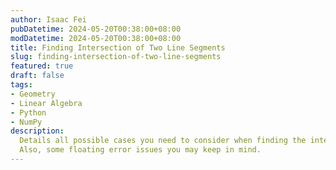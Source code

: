 ```yaml
---
author: Isaac Fei
pubDatetime: 2024-05-20T00:38:00+08:00
modDatetime: 2024-05-20T00:38:00+08:00
title: Finding Intersection of Two Line Segments
slug: finding-intersection-of-two-line-segments
featured: true
draft: false
tags:
- Geometry
- Linear Algebra
- Python
- NumPy
description:
  Details all possible cases you need to consider when finding the intersection of two line segments with full implementation in Python.
  Also, some floating error issues you may keep in mind.
---
```

